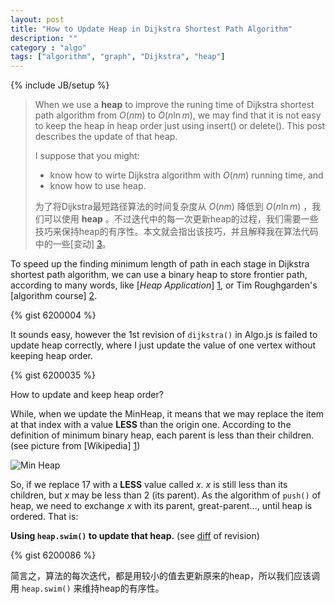 ```yaml
---
layout: post
title: "How to Update Heap in Dijkstra Shortest Path Algorithm"
description: ""
category : "algo"
tags: ["algorithm", "graph", "Dijkstra", "heap"]
---
```

{% include JB/setup %}

> When we use a __heap__ to improve the runing time of Dijkstra shortest path algorithm from $O(nm)$ to $O(n \ln m)$, we may find that it is not easy to keep the heap in heap order just using insert() or delete(). This post describes the update of that heap.
>
>
> I suppose that you might:
> *	know how to wirte Dijkstra algorithm with $O(nm)$ running time, and
> *	know how to use heap.
>
>
> 为了将Dijkstra最短路径算法的时间复杂度从 $O(nm)$ 降低到 $O(n \ln m)$ ，我们可以使用 __heap__ 。不过迭代中的每一次更新heap的过程，我们需要一些技巧来保持heap的有序性。本文就会指出该技巧，并且解释我在算法代码中的一些[变动] [3]。

<!--more-->

<a name="pi">
</a>

To speed up the finding minimum length of path in each stage in Dijkstra shortest path algorithm, we can use a binary heap to store frontier path, according to many words, like [_Heap Application_] [1], or Tim Roughgarden's [algorithm course] [2].

{% gist 6200004 %}

It sounds easy, however the 1st revision of `dijkstra()` in Algo.js is failed to update heap correctly, where I just update the value of one vertex without keeping heap order.

{% gist 6200035 %}

How to update and keep heap order?

While, when we update the MinHeap, it means that we may replace the item at that index with a value __LESS__ than the origin one. According to the definition of minimum binary heap, each parent is less than their children. (see picture from [Wikipedia] [1])

![Min Heap](http://upload.wikimedia.org/wikipedia/commons/6/69/Min-heap.png)

So, if we replace $17$ with a __LESS__ value called $x$. $x$ is still less than its children, but $x$ may be less than $2$ (its parent). As the algorithm of `push()` of heap, we need to exchange $x$ with its parent, great-parent..., until heap is ordered. That is:

__Using `heap.swim()` to update that heap.__ (see [diff][3] of revision)

{% gist 6200086 %}

<div class="post-content lang zh-cn">

简言之，算法的每次迭代，都是用较小的值去更新原来的heap，所以我们应该调用 <code>heap.swim()</code> 来维持heap的有序性。

</div>

<br />

[1]: http://en.wikipedia.org/wiki/Heap_(data_structure)#Applications	"Wikipedia"
[2]: https://www.coursera.org/course/algo 								"Algorithms: Design and Analysis, Part 1"
[3]: https://goo.gl/NssHNy                                              "Diff of Algo.js"
